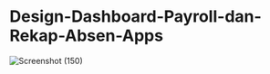 # Design-Dashboard-Payroll-dan-Rekap-Absen-Apps


![Screenshot (150)](https://user-images.githubusercontent.com/57186921/200306947-32b2e42b-7848-4960-91fb-0d5e975f6b40.png)


